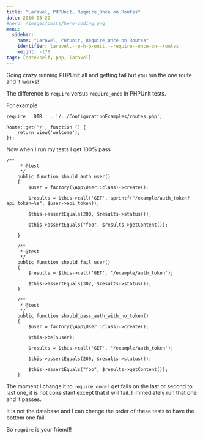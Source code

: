 ```yaml
---
title: "Laravel, PHPUnit, Require_Once on Routes"
date: 2016-03-22
#hero: /images/posts/hero-coding.png
menu:
  sidebar:
    name: "Laravel, PHPUnit, Require_Once on Routes"
    identifier: laravel,--p-h-p-unit,--require--once-on--routes
    weight: -178
tags: [note2self, php, laravel]
---
```


Going crazy running PHPUnit all and getting fail but you run the one route and it works!

The difference is `require` versus `require_once` in PHPUnit tests.

For example


~~~
require __DIR__ . '/../ConfigurationExamples/routes.php';

Route::get('/', function () {
    return view('welcome');
});

~~~

Now when I run my tests I get 100% pass

~~~
/**
     * @test
     */
    public function should_auth_user()
    {
        $user = factory(\App\User::class)->create();

        $results = $this->call('GET', sprintf("/example/auth_token?api_token=%s", $user->api_token));

        $this->assertEquals(200, $results->status());

        $this->assertEquals("foo", $results->getContent());

    }

    /**
     * @test
     */
    public function should_fail_user()
    {
        $results = $this->call('GET', '/example/auth_token');

        $this->assertEquals(302, $results->status());
    }

    /**
     * @test
     */
    public function should_pass_auth_with_no_token()
    {
        $user = factory(\App\User::class)->create();

        $this->be($user);

        $results = $this->call('GET', '/example/auth_token');

        $this->assertEquals(200, $results->status());

        $this->assertEquals("foo", $results->getContent());
    }
~~~


The moment I change it to `require_once` I get fails on the last or second to last one, it is not consistant except that it will fail. I immediately run that one and it passes.

It is not the database and I can change the order of these tests to have the bottom one fail.

So `require` is your friend!!